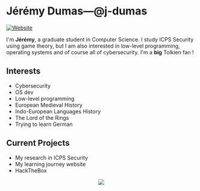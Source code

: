 # Jérémy Dumas—@j-dumas
[![Website](https://img.shields.io/badge/Personnal%20website-darkorchid)](https://j-dumas.github.io/learning-logs)



I'm **Jérémy**, a graduate student in Computer Science. I study ICPS Security using game theory, but I am also interested in low-level programming, operating systems and of course all of cybersecurity. I'm a **big** Tolkien fan !

## Interests
- Cybersecurity
- OS dev
- Low-level programming
- European Medieval History
- Indo-European Languages History
- The Lord of the Rings
- Trying to learn German

## Current Projects
- My research in ICPS Security
- My learning journey website
- HackTheBox

<p align="center">
  <a href="https://skillicons.dev">
    <img src="https://skillicons.dev/icons?i=c,cpp,python,neovim,linux&perline=8" />
  </a>
</p>
